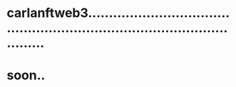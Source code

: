 # carlanftweb3................................................................................................
# soon..
